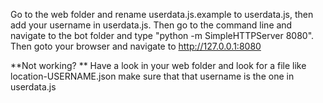 
Go to the web folder and rename userdata.js.example to userdata.js, then add your username in userdata.js.
Then go to the command line and navigate to the bot folder and type "python -m SimpleHTTPServer 8080". 
Then goto your browser and navigate to http://127.0.0.1:8080

**Not working? **
Have a look in your web folder and look for a file like location-USERNAME.json make sure that that username is the one in userdata.js